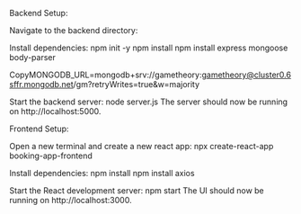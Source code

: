 Backend Setup:

Navigate to the backend directory:

Install dependencies:
npm init -y
npm install
npm install express mongoose body-parser

CopyMONGODB_URL=mongodb+srv://gametheory:gametheory@cluster0.6sffr.mongodb.net/gm?retryWrites=true&w=majority

Start the backend server:
node server.js
The server should now be running on http://localhost:5000.


Frontend Setup:

Open a new terminal and create a new react app:
npx create-react-app booking-app-frontend

Install dependencies:
npm install
npm install axios

Start the React development server:
npm start
The UI should now be running on http://localhost:3000.
